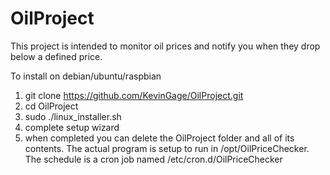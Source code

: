 # OilProject

This project is intended to monitor oil prices and notify you when they drop below a defined price.

To install on debian/ubuntu/raspbian
  1.  git clone https://github.com/KevinGage/OilProject.git
  2.  cd OilProject
  3.  sudo ./linux_installer.sh
  4.  complete setup wizard
  5.  when completed you can delete the OilProject folder and all of its contents.  The actual program is setup to run in /opt/OilPriceChecker.  The schedule is a cron job named /etc/cron.d/OilPriceChecker
